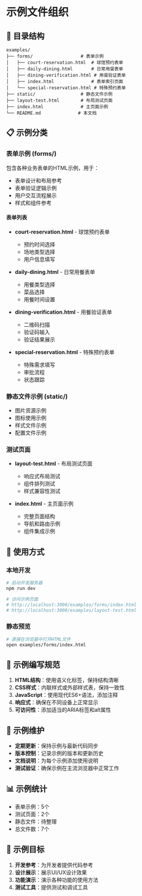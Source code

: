# 示例文件组织

## 📁 目录结构

```
examples/
├── forms/                  # 表单示例
│   ├── court-reservation.html  # 球馆预约表单
│   ├── daily-dining.html       # 日常用餐表单
│   ├── dining-verification.html # 用餐验证表单
│   ├── index.html              # 表单索引页面
│   └── special-reservation.html # 特殊预约表单
├── static/                 # 静态文件示例
├── layout-test.html        # 布局测试页面
├── index.html              # 主页面示例
└── README.md              # 本文档
```

## 📋 示例分类

### 表单示例 (forms/)
包含各种业务表单的HTML示例，用于：
- 表单设计和布局参考
- 表单验证逻辑示例
- 用户交互流程展示
- 样式和组件参考

#### 表单列表
- **court-reservation.html** - 球馆预约表单
  - 预约时间选择
  - 场地类型选择
  - 用户信息填写
  
- **daily-dining.html** - 日常用餐表单
  - 用餐类型选择
  - 菜品选择
  - 用餐时间设置
  
- **dining-verification.html** - 用餐验证表单
  - 二维码扫描
  - 验证码输入
  - 验证结果展示
  
- **special-reservation.html** - 特殊预约表单
  - 特殊需求填写
  - 审批流程
  - 状态跟踪

### 静态文件示例 (static/)
- 图片资源示例
- 图标使用示例
- 样式文件示例
- 配置文件示例

### 测试页面
- **layout-test.html** - 布局测试页面
  - 响应式布局测试
  - 组件排列测试
  - 样式兼容性测试

- **index.html** - 主页面示例
  - 完整页面结构
  - 导航和路由示例
  - 组件集成示例

## 🚀 使用方式

### 本地开发
```bash
# 启动开发服务器
npm run dev

# 访问示例页面
# http://localhost:3000/examples/forms/index.html
# http://localhost:3000/examples/layout-test.html
```

### 静态预览
```bash
# 直接在浏览器中打开HTML文件
open examples/forms/index.html
```

## 📝 示例编写规范

1. **HTML结构**：使用语义化标签，保持结构清晰
2. **CSS样式**：内联样式或外部样式表，保持一致性
3. **JavaScript**：使用现代ES6+语法，添加注释
4. **响应式**：确保在不同设备上正常显示
5. **可访问性**：添加适当的ARIA标签和alt属性

## 🔧 示例维护

- **定期更新**：保持示例与最新代码同步
- **版本控制**：记录示例的版本和更新历史
- **文档说明**：为每个示例添加使用说明
- **测试验证**：确保示例在主流浏览器中正常工作

## 📊 示例统计

- 表单示例：5个
- 测试页面：2个
- 静态文件：待整理
- 总文件数：7个

## 🎯 示例目标

1. **开发参考**：为开发者提供代码参考
2. **设计展示**：展示UI/UX设计效果
3. **功能演示**：演示各种功能的使用方法
4. **测试工具**：提供测试和调试工具
